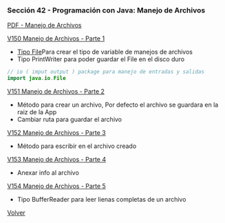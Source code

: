 ### Sección 42 - Programación con Java: Manejo de Archivos

[PDF - Manejo de Archivos](Apuntes/CPJ-A-Leccion-ManejoArchivos.pdf)

[V150 Manejo de Archivos - Parte 1]()
- [Tipo File]()Para crear el tipo de variable de manejos de archivos
- Tipo PrintWriter para poder guardar el File en el disco duro
```java
// io ( imput output ) package para manejo de entradas y salidas
import java.io.File
```

[V151 Manejo de Archivos - Parte 2]()
- Método para crear un archivo, Por defecto el archivo se guardara en la raiz de la App
- Cambiar ruta para guardar el archivo

[V152 Manejo de Archivos - Parte 3]()
- Método para escribir en el archivo creado

[V153 Manejo de Archivos - Parte 4]()
- Anexar info al archivo

[V154 Manejo de Archivos - Parte 5]()
- Tipo BufferReader para leer lienas completas de un archivo


[Volver](../)